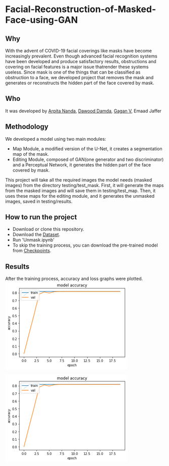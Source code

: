 # Facial-Reconstruction-of-Masked-Face-using-GAN

## Why
With the advent of COVID-19 facial coverings like masks have become increasingly prevalent. Even though advanced facial recognition systems have been developed and produce satisfactory results, obstructions and covering on facial features is a major issue thatrender these systems useless. Since mask is one of the things that can be classified as obstruction to a face, we developed project that removes the mask and generates or reconstructs the hidden part of the face covered by mask.

## Who
It was developed by [Arpita Nanda](https://github.com/ArpitaNanda "Arpita Nanda"), [Dawood Damda](https://github.com/Dawood-Damda "Dawood Damda"), [Gagan V](https://github.com/gaganmarvel "Gagan V"), Emaad Jaffer

## Methodology 
We developed a model using two main modules:
- Map Module, a modified version of the U-Net, it creates a segmentation map of the mask.
- Editing Module, composed of GAN(one generator and two discriminator) and a Perceptual Network, it generates the hidden part of the face covered by mask.

This project will take all the required images the model needs (masked images) from the directory testing/test_mask. First, it will generate the maps from the masked images and will save them in testing/test_map. Then, it uses these maps for the editing module, and it generates the unmasked images, saved in testing/results.
 
## How to run the project
- Download or clone this repository.
- Download the [Dataset](https://drive.google.com/drive/folders/1yPjANI3pCgd6SQ0_WX7I38QiUxuQk34U?usp=sharing "Training and testing dataset").
- Run 'Unmask.ipynb'
- To skip the training process, you can download the pre-trained model from [Checkpoints](https://drive.google.com/drive/folders/1YJCCpV4UyyXlfvPrEYQvVUQzG9NtOcH6?usp=sharing "Pre-trained model").

## Results
After the training process, accuracy and loss graphs were plotted.
![alt text](https://github.com/gaganmarvel/Facial-Reconstruction-of-Masked-Face-using-GAN/blob/main/Accuracy%20and%20Loss/Segmentation%20model%20accuracy.png "Model Accuracy")

![alt text](https://github.com/gaganmarvel/Facial-Reconstruction-of-Masked-Face-using-GAN/blob/main/Accuracy%20and%20Loss/Segmentation%20model%20accuracy.png "Model Loss")
 
